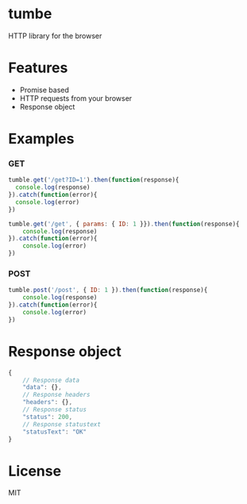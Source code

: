 # tumbe
HTTP library for the browser

# Features
- Promise based
- HTTP requests from your browser
- Response object

# Examples
### GET
```js
tumble.get('/get?ID=1').then(function(response){
  console.log(response)  
}).catch(function(error){
  console.log(error)  
})
```

```js
tumble.get('/get', { params: { ID: 1 }}).then(function(response){
    console.log(response)
}).catch(function(error){
    console.log(error)
})
```

### POST
```js
tumble.post('/post', { ID: 1 }).then(function(response){
    console.log(response)
}).catch(function(error){
    console.log(error)
})
```

# Response object
```js
{
    // Response data
    "data": {},
    // Response headers
    "headers": {},
    // Response status
    "status": 200,
    // Response statustext
    "statusText": "OK"
}
```

# License
MIT